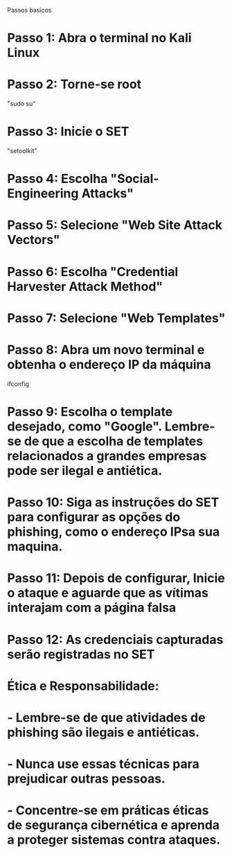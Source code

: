   Passos basicos
# Passo 1: Abra o terminal no Kali Linux
# Passo 2: Torne-se root
"sudo su"

# Passo 3: Inicie o SET 
"setoolkit"

# Passo 4: Escolha "Social-Engineering Attacks"
# Passo 5: Selecione "Web Site Attack Vectors"
# Passo 6: Escolha "Credential Harvester Attack Method"
# Passo 7: Selecione "Web Templates"

# Passo 8: Abra um novo terminal e obtenha o endereço IP da máquina
ifconfig

# Passo 9: Escolha o template desejado, como "Google". Lembre-se de que a escolha de templates relacionados a grandes empresas pode ser ilegal e antiética.

# Passo 10: Siga as instruções do SET para configurar as opções do phishing, como o endereço IPsa sua maquina.

# Passo 11: Depois de configurar, Inicie o ataque e aguarde que as vítimas interajam com a página falsa

# Passo 12: As credenciais capturadas serão registradas no SET

# Ética e Responsabilidade:
# - Lembre-se de que atividades de phishing são ilegais e antiéticas.
# - Nunca use essas técnicas para prejudicar outras pessoas.
# - Concentre-se em práticas éticas de segurança cibernética e aprenda a proteger sistemas contra ataques.
